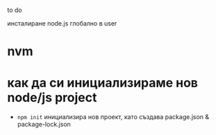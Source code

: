 to do

инсталиране node.js глобално в user

# nvm

# как да си инициализираме нов node/js project

- `npm init` инициализира нов проект, като създава package.json & package-lock.json
